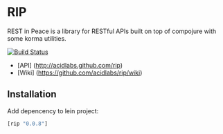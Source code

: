 RIP
===

REST in Peace is a library for RESTful APIs built on top of compojure with some korma utilities.

[![Build Status](https://travis-ci.org/acidlabs/rip.png?branch=master)](https://travis-ci.org/acidlabs/rip)

* [API] (http://acidlabs.github.com/rip)
* [Wiki] (https://github.com/acidlabs/rip/wiki)

## Installation

Add depencency to lein project:

```clj
[rip "0.0.8"]
```
